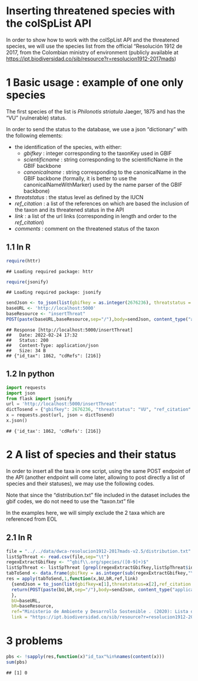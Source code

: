 Inserting threatened species with the colSpList API
================

In order to show how to work with the colSpList API and the threatened
species, we will use the species list from the official “Resolución 1912
de 2017, from the Colombian ministry of environment (publicly available
at
<https://ipt.biodiversidad.co/sib/resource?r=resolucion1912-2017mads>)

# 1 Basic usage : example of one only species

The first species of the list is *Philonotis striatula* Jaeger, 1875 and
has the “VU” (vulnerable) status.

In order to send the status to the database, we use a json “dictionary”
with the following elements:

-   the identification of the species, with either:
    -   *gbifkey* : integer corresponding to the taxonKey used in GBIF
    -   *scientificname* : string corresponding to the scientificName in
        the GBIF backbone
    -   *canonicalname* : string corresponding to the canonicalName in
        the GBIF backbone (formally, it is better to use the
        canonicalNameWithMarker) used by the name parser of the GBIF
        backbone)
-   *threatstatus* : the status level as defined by the IUCN
-   *ref_citation* : a list of the references on which are based the
    inclusion of the taxon and its threatened status in the API
-   *link* : a list of the url links (corresponding in length and order
    to the *ref_citation*)
-   *comments* : comment on the threatened status of the taxon

## 1.1 In R

``` r
require(httr)
```

    ## Loading required package: httr

``` r
require(jsonify)
```

    ## Loading required package: jsonify

``` r
sendJson <- to_json(list(gbifkey = as.integer(2676236), threatstatus = "VU", ref_citation = list("Ministerio de Ambiente y Desarrollo Sostenible . (2020): Lista de especies silvestres amenazadas de la diversidad biológica continental y marino-costera de Colombia - Resolución 1912 de 2017 expedida por el Ministerio de Ambiente y Desarrollo Sostenible. v2.5. Ministerio de Ambiente y Desarrollo Sostenible. Dataset/Checklist. https://doi.org/10.15472/5an5tz"),link =list( "https://ipt.biodiversidad.co/sib/resource?r=resolucion1912-2017mads#anchor-downloads" )),unbox=T)
baseURL <- 'http://localhost:5000'
baseResource <- "insertThreat"
POST(paste(baseURL,baseResource,sep="/"),body=sendJson, content_type("application/json"))
```

    ## Response [http://localhost:5000/insertThreat]
    ##   Date: 2022-02-24 17:32
    ##   Status: 200
    ##   Content-Type: application/json
    ##   Size: 34 B
    ## {"id_tax": 1862, "cdRefs": [216]}

## 1.2 In python

``` python
import requests
import json
from flask import jsonify
url = 'http://localhost:5000/insertThreat'
dictTosend = {"gbifkey": 2676236, "threatstatus": "VU", "ref_citation":["Ministerio de Ambiente y Desarrollo Sostenible . (2020): Lista de especies silvestres amenazadas de la diversidad biológica continental y marino-costera de Colombia - Resolución 1912 de 2017 expedida por el Ministerio de Ambiente y Desarrollo Sostenible. v2.5. Ministerio de Ambiente y Desarrollo Sostenible. Dataset/Checklist. https://doi.org/10.15472/5an5tz"],"link": ["https://ipt.biodiversidad.co/sib/resource?r=resolucion1912-2017mads#anchor-downloads"]}
x = requests.post(url, json = dictTosend)
x.json()
```

    ## {'id_tax': 1862, 'cdRefs': [216]}

# 2 A list of species and their status

In order to insert all the taxa in one script, using the same POST
endpoint of the API (another endpoint will come later, allowing to post
directly a list of species and their statuses), we may use the following
codes.

Note that since the “distribution.txt” file included in the dataset
includes the gbif codes, we do not need to use the “taxon.txt” file

In the examples here, we will simply exclude the 2 taxa which are
referenced from EOL

## 2.1 In R

``` r
file = "../../data/dwca-resolucion1912-2017mads-v2.5/distribution.txt"
listSpThreat <- read.csv(file,sep="\t")
regexExtractGbifkey <- "^gbif\\.org/species/([0-9]+)$"
listSpThreat <- listSpThreat [grepl(regexExtractGbifkey,listSpThreat$id),]
tabToSend <- data.frame(gbifkey = as.integer(sub(regexExtractGbifkey,"\\1",listSpThreat$id)), threatstatus= listSpThreat$threatStatus)
res = apply(tabToSend,1,function(x,bU,bR,ref,link)
  {sendJson = to_json(list(gbifkey=x[1],threatstatus=x[2],ref_citation = list(ref),link = list(link)),unbox = T)
  return(POST(paste(bU,bR,sep="/"),body=sendJson, content_type("application/json")))
  },
  bU=baseURL,
  bR=baseResource,
  ref="Ministerio de Ambiente y Desarrollo Sostenible . (2020): Lista de especies silvestres amenazadas de la diversidad biológica continental y marino-costera de Colombia - Resolución 1912 de 2017 expedida por el Ministerio de Ambiente y Desarrollo Sostenible. v2.5. Ministerio de Ambiente y Desarrollo Sostenible. Dataset/Checklist. https://doi.org/10.15472/5an5tz",
  link = "https://ipt.biodiversidad.co/sib/resource?r=resolucion1912-2017mads#anchor-downloads" )
```

<!--
## In python

```python
import csv
import pandas as pd
import re
file = "../data/dwca-resolucion1912-2017mads-v2.5/distribution.txt"
def readAndInsertApi()
listSpStatus = pd.read_csv(file, sep='\t')

  
```

-->

# 3 problems

``` r
pbs <- !sapply(res,function(x)"id_tax"%in%names(content(x)))
sum(pbs)
```

    ## [1] 0

